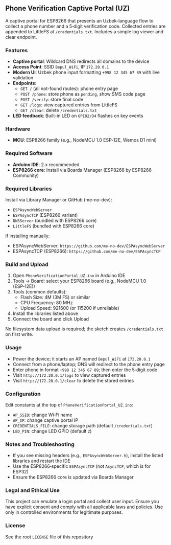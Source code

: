 ## Phone Verification Captive Portal (UZ)

A captive portal for ESP8266 that presents an Uzbek-language flow to collect a phone number and a 5‑digit verification code. Collected entries are appended to LittleFS at `/credentials.txt`. Includes a simple log viewer and clear endpoint.

### Features
- **Captive portal**: Wildcard DNS redirects all domains to the device
- **Access Point**: SSID `Bepul_WiFi`, IP `172.20.0.1`
- **Modern UI**: Uzbek phone input formatting `+998 12 345 67 89` with live validation
- **Endpoints**:
  - `GET /` (all not-found routes): phone entry page
  - `POST /phone`: store phone as `pending`, show SMS code page
  - `POST /verify`: store final code
  - `GET /logs`: view captured entries from LittleFS
  - `GET /clear`: delete `/credentials.txt`
- **LED feedback**: Built-in LED on `GPIO2/D4` flashes on key events

### Hardware
- **MCU**: ESP8266 family (e.g., NodeMCU 1.0 ESP‑12E, Wemos D1 mini)

### Required Software
- **Arduino IDE**: 2.x recommended
- **ESP8266 core**: Install via Boards Manager (ESP8266 by ESP8266 Community)

### Required Libraries
Install via Library Manager or GitHub (me-no-dev):
- `ESPAsyncWebServer`
- `ESPAsyncTCP` (ESP8266 variant)
- `DNSServer` (bundled with ESP8266 core)
- `LittleFS` (bundled with ESP8266 core)

If installing manually:
- ESPAsyncWebServer: `https://github.com/me-no-dev/ESPAsyncWebServer`
- ESPAsyncTCP (ESP8266): `https://github.com/me-no-dev/ESPAsyncTCP`

### Build and Upload
1. Open `PhoneVerificationPortal_UZ.ino` in Arduino IDE
2. Tools → Board: select your ESP8266 board (e.g., NodeMCU 1.0 (ESP‑12E))
3. Tools (common defaults):
   - Flash Size: 4M (3M FS) or similar
   - CPU Frequency: 80 MHz
   - Upload Speed: 921600 (or 115200 if unreliable)
4. Install the libraries listed above
5. Connect the board and click Upload

No filesystem data upload is required; the sketch creates `/credentials.txt` on first write.

### Usage
- Power the device; it starts an AP named `Bepul_WiFi` at `172.20.0.1`
- Connect from a phone/laptop; DNS will redirect to the phone entry page
- Enter phone in format `+998 12 345 67 89`; then enter the 5‑digit code
- Visit `http://172.20.0.1/logs` to view captured entries
- Visit `http://172.20.0.1/clear` to delete the stored entries

### Configuration
Edit constants at the top of `PhoneVerificationPortal_UZ.ino`:
- `AP_SSID`: change Wi‑Fi name
- `AP_IP`: change captive portal IP
- `CREDENTIALS_FILE`: change storage path (default `/credentials.txt`)
- `LED_PIN`: change LED GPIO (default `2`)

### Notes and Troubleshooting
- If you see missing headers (e.g., `ESPAsyncWebServer.h`), install the listed libraries and restart the IDE
- Use the ESP8266‑specific `ESPAsyncTCP` (not `AsyncTCP`, which is for ESP32)
- Ensure the ESP8266 core is updated via Boards Manager

### Legal and Ethical Use
This project can emulate a login portal and collect user input. Ensure you have explicit consent and comply with all applicable laws and policies. Use only in controlled environments for legitimate purposes.

### License
See the root `LICENSE` file of this repository
